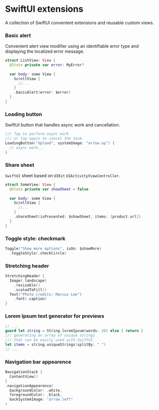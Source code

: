 # SwiftUI extensions

A collection of SwiftUI convenient extensions and reusable custom views.

### Basic alert

Convenient alert view modifier using an identifiable error type and displaying the localized error message.

```swift
struct ListView: View {
  @State private var error: MyError?
  
  var body: some View {
    ScrollView {
      //...
    }
    .basicAlert(error: $error)
  }
}
```

### Loading button

SwiftUI button that handles async work and cancellation.

```swift
/// Tap to perform async work 
/// or tap again to cancel the task.
LoadingButton("Upload", systemImage: "arrow.up") {
  // async work...
}
```

### Share sheet

`SwiftUI` sheet based on `UIKit` `UIActivityViewController`.

```swift
struct SomeView: View {
  @State private var showSheet = false
  
  var body: some View {
    ScrollView {
      //...
    }
    .shareSheet(isPresented: $showSheet, items: [product.url])
  }
}
```

### Toggle style: checkmark

```swift
Toggle("Show more options", isOn: $showMore)
  .toggleStyle(.checkCircle)
```

### Stretching header

```swift
StretchingHeader {
  Image(.landscape)
    .resizable()
    .scaledToFill()
  Text("Photo credits: Marcus Lee")
    .font(.caption)
}
```

### Lorem Ipsum text generator for previews

```swift
// ...
guard let string = String.loremIpsum(words: 20) else { return }
/// generating an array of unique strings 
/// that can be easily used with SwiftUI.
let items = string.uniqueStrings(splitBy: " ")
// ...
```

### Navigation bar appearence

```swift
NavigationStack {
  ContentView()
}
.navigationAppearence(
  backgroundColor: .white,
  foregroundColor: .black,
  backSystemImage: "arrow.left"
)
```
